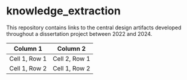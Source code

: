 # knowledge_extraction
This repository contains links to the central design artifacts developed throughout a dissertation project between 2022 and 2024.

| Column 1      | Column 2      |
| ------------- | ------------- |
| Cell 1, Row 1 | Cell 2, Row 1 |
| Cell 1, Row 2 | Cell 1, Row 2 |
